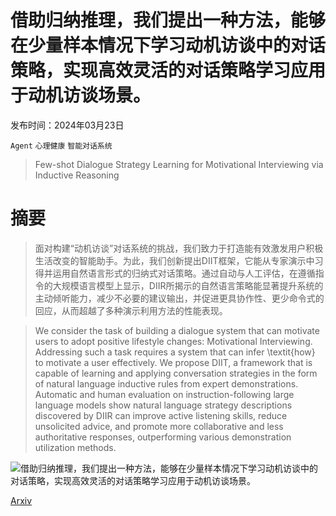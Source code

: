 # 借助归纳推理，我们提出一种方法，能够在少量样本情况下学习动机访谈中的对话策略，实现高效灵活的对话策略学习应用于动机访谈场景。

发布时间：2024年03月23日

`Agent` `心理健康` `智能对话系统`

> Few-shot Dialogue Strategy Learning for Motivational Interviewing via Inductive Reasoning

# 摘要

> 面对构建“动机访谈”对话系统的挑战，我们致力于打造能有效激发用户积极生活改变的智能助手。为此，我们创新提出DIIT框架，它能从专家演示中习得并运用自然语言形式的归纳式对话策略。通过自动与人工评估，在遵循指令的大规模语言模型上显示，DIIR所揭示的自然语言策略能显著提升系统的主动倾听能力，减少不必要的建议输出，并促进更具协作性、更少命令式的回应，从而超越了多种演示利用方法的性能表现。

> We consider the task of building a dialogue system that can motivate users to adopt positive lifestyle changes: Motivational Interviewing. Addressing such a task requires a system that can infer \textit{how} to motivate a user effectively. We propose DIIT, a framework that is capable of learning and applying conversation strategies in the form of natural language inductive rules from expert demonstrations. Automatic and human evaluation on instruction-following large language models show natural language strategy descriptions discovered by DIIR can improve active listening skills, reduce unsolicited advice, and promote more collaborative and less authoritative responses, outperforming various demonstration utilization methods.

![借助归纳推理，我们提出一种方法，能够在少量样本情况下学习动机访谈中的对话策略，实现高效灵活的对话策略学习应用于动机访谈场景。](../../../paper_images/2403.15737/x1.png)

[Arxiv](https://arxiv.org/abs/2403.15737)